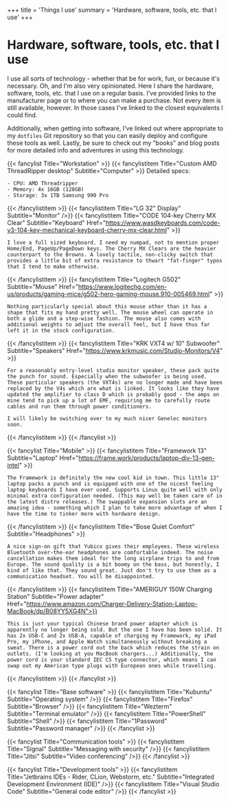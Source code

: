 +++
title = 'Things I use'
summary = 'Hardware, software, tools, etc. that I use'
+++

# Hardware, software, tools, etc. that I use

I use all sorts of technology - whether that be for work, fun, or because it's necessary. Oh, and I'm also very opinionated. Here I share the hardware, software, tools, etc. that I use on a regular basis. I've provided links to the manufacturer page or to where you can make a purchase. Not every item is still available, however. In those cases I've linked to the closest equivalents I could find.

Additionally, when getting into software, I've linked out where appropriate to my `dotfiles` Git repository so that you can easily deploy and configure these tools as well. Lastly, be sure to check out my "books" and blog posts for more detailed info and adventures in using this technology.

{{< fancylist Title="Workstation" >}}
  {{< fancylistitem Title="Custom AMD ThreadRipper desktop" Subtitle="Computer" >}}
    Detailed specs:

    - CPU: AMD Threadripper
    - Memory: 4x 16GB (128GB)
    - Storage: 3x 1TB Samsung 990 Pro

  {{< /fancylistitem >}}
  {{< fancylistitem Title="LG 32\" Display" Subtitle="Monitor" />}}
  {{< fancylistitem Title="CODE 104-key Cherry MX Clear" Subtitle="Keyboard" Href="https://www.wasdkeyboards.com/code-v3-104-key-mechanical-keyboard-cherry-mx-clear.html" >}}

    I love a full sized keyboard. I need my numpad, not to mention proper Home/End, PageUp/PageDown keys. The Cherry MX Clears are the heavier counterpart to the Browns. A lovely tactile, non-clicky switch that provides a little bit of extra resistance to thwart "fat-finger" typos that I tend to make otherwise.

  {{< /fancylistitem >}}
  {{< fancylistitem Title="Logitech G502" Subtitle="Mouse" Href="https://www.logitechg.com/en-us/products/gaming-mice/g502-hero-gaming-mouse.910-005469.html" >}}

    Nothing particularly special about this mouse other than it has a shape that fits my hand pretty well. The mouse wheel can operate in both a glide and a step-wise fashion. The mouse also comes with additional weights to adjust the overall feel, but I have thus far left it in the stock configuration.

  {{< /fancylistitem >}}
  {{< fancylistitem Title="KRK VXT4 w/ 10\" Subwoofer" Subtitle="Speakers" Href="https://www.krkmusic.com/Studio-Monitors/V4" >}}

    For a reasonably entry-level studio monitor speaker, these pack quite the punch for sound. Especially when the subwoofer is being used. These particular speakers (the VXT4s) are no longer made and have been replaced by the V4s which are what is linked. It looks like they have updated the amplifier to class D which is probably good - the amps on mine tend to pick up a lot of EMF, requiring me to carefully route cables and run them through power conditioners.

    I will likely be switching over to my much nicer Genelec monitors soon.

  {{< /fancylistitem >}}
{{< /fancylist >}}

{{< fancylist Title="Mobile" >}}
  {{< fancylistitem Title="Framework 13" Subtitle="Laptop" Href="https://frame.work/products/laptop-diy-13-gen-intel" >}}

    The Framework is definitely the new cool kid in town. This little 13" laptop packs a punch and is equipped with one of the nicest feeling laptop keyboards I have ever used. Supports Linux quite well with only minimal extra configuration needed. (This may well be taken care of in the latest distro releases.) The swappable expansion slots are an amazing idea - something which I plan to take more advantage of when I have the time to tinker more with hardware design.

  {{< /fancylistitem >}}
  {{< fancylistitem Title="Bose Quiet Comfort" Subtitle="Headphones" >}}

    A nice sign-on gift that Yubico gives their employees. These wireless Bluetooth over-the-ear headphones are comfortable indeed. The noise cancellation makes them ideal for the long airplane trips to and from Europe. The sound quality is a bit boomy on the bass, but honestly, I kind of like that. They sound great. Just don't try to use them as a communication headset. You will be disappointed.

  {{< /fancylistitem >}}
  {{< fancylistitem Title="AMERIGUY 150W Charging Station" Subtitle="Power adapter" Href="https://www.amazon.com/Charger-Delivery-Station-Laptop-MacBook/dp/B08YY5XG4N">}}

    This is just your typical Chinese brand power adapter which is apparently no longer being sold. But the one I have has been solid. It has 2x USB-C and 2x USB-A, capable of charging my Framework, my iPad Pro, my iPhone, and Apple Watch simultaneously without breaking a sweat. There is a power cord out the back which reduces the strain on outlets. (I'm looking at you MacBook chargers...) Additionally, the power cord is your standard IEC C5 type connector, which means I can swap out my American type plugs with European ones while travelling.

  {{< /fancylistitem >}}
{{< /fancylist >}}

{{< fancylist Title="Base software" >}}
  {{< fancylistitem Title="Kubuntu" Subtitle="Operating system" />}}
  {{< fancylistitem Title="Firefox" Subtitle="Browser" />}}
  {{< fancylistitem Title="Wezterm" Subtitle="Terminal emulator" />}}
  {{< fancylistitem Title="PowerShell" Subtitle="Shell" />}}
  {{< fancylistitem Title="1Password" Subtitle="Password manager" />}}
{{< /fancylist >}}

{{< fancylist Title="Communication tools" >}}
  {{< fancylistitem Title="Signal" Subtitle="Messaging with security" />}}
  {{< fancylistitem Title="Jitsi" Subtitle="Video conferencing" />}}
{{< /fancylist >}}

{{< fancylist Title="Development tools" >}}
  {{< fancylistitem Title="Jetbrains IDEs - Rider, CLion, Webstorm, etc." Subtitle="Integrated Development Environment (IDE)" />}}
  {{< fancylistitem Title="Visual Studio Code" Subtitle="General code editor" />}}
{{< /fancylist >}}
